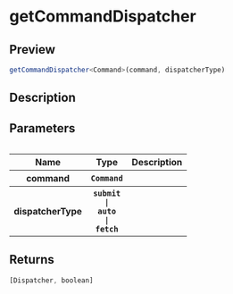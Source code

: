 
      
# getCommandDispatcher

<div class="api-docs__section" data-reactroot="">

## Preview

</div><div class="api-docs__preview fn" data-reactroot="">

```ts
getCommandDispatcher<Command>(command, dispatcherType)
```

</div><div class="api-docs__section" data-reactroot="">

## Description

</div><div class="api-docs__description" data-reactroot=""><span class="api-docs__do-not-parse">



</span></div><div class="api-docs__section" data-reactroot="">

## Parameters

</div><div class="api-docs__parameters" data-reactroot=""><table>

<table><thead><tr><th>Name</th><th>Type</th><th>Description</th></tr></thead><tbody><tr><th>command</th><th><code><span class="api-type__type ">Command</span></code></th><th><div class="api-docs__description"><span class="api-docs__do-not-parse">



</span></div></th></tr><tr><th>dispatcherType</th><th><code><span class="api-type__type">submit</span><span class="api-type__symbol"> | </span><span class="api-type__type">auto</span><span class="api-type__symbol"> | </span><span class="api-type__type">fetch</span></code></th><th><div class="api-docs__description"><span class="api-docs__do-not-parse">



</span></div></th></tr></tbody></table>

</table></div><div class="api-docs__section" data-reactroot="">

## Returns

</div><div class="api-docs__returns" data-reactroot="">

```ts
[Dispatcher, boolean]
```

</div>